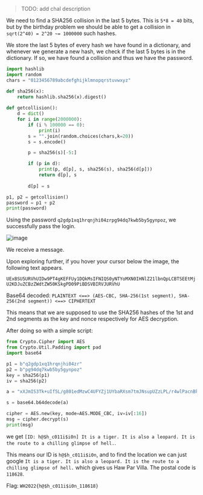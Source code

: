 > TODO: add chal description

We need to find a SHA256 collision in the last 5 bytes. This is `5*8 = 40` bits, but by the birthday problem we should be able to get a collision in `sqrt(2^40) = 2^20 ~= 1000000` such hashes.

We store the last 5 bytes of every hash we have found in a dictionary, and whenever we generate a new hash, we check if the last 5 bytes is in the dictionary. If so, we have found a collision and thus we have the password.

```python
import hashlib
import random
chars = "0123456789abcdefghijklmnopqrstuvwxyz"

def sha256(x):
    return hashlib.sha256(x).digest()
    
def getcollision():
    d = dict()
    for i in range(2000000):
        if (i % 100000 == 0):
            print(i)
        s = "".join(random.choices(chars,k=20))
        s = s.encode()

        p = sha256(s)[-5:]

        if (p in d):
            print(p, d[p], s, sha256(s), sha256(d[p]))
            return d[p], s
            
        d[p] = s

p1, p2 = getcollision()
password = p1 + p2
print(password)
```

Using the password `q2gdp1xq1hrqnjhi04zrpg94dq7kwb5by5gynpoz`, we successfully pass the login.

![image](https://user-images.githubusercontent.com/26357716/160227433-eb639853-672d-44ce-922c-e73bf5cee5bf.png)

We receive a message.

Upon exploring further, if you hover your cursor below the image, the following text appears.

`UExBSU5URVhUIDw9PT4gKEFFUy1DQkMsIFNIQS0yNTYoMXN0IHNlZ21lbnQpLCBTSEEtMjU2KDJuZCBzZWdtZW50KSkgPD09PiBDSVBIRVJURVhU` 

Base64 decoded: `PLAINTEXT <==> (AES-CBC, SHA-256(1st segment), SHA-256(2nd segment)) <==> CIPHERTEXT`

This means that we are supposed to use the SHA256 hashes of the 1st and 2nd segments as the key and nonce respectively for AES decryption.

After doing so with a simple script:

```python
from Crypto.Cipher import AES
from Crypto.Util.Padding import pad
import base64

p1 = b"q2gdp1xq1hrqnjhi04zr"
p2 = b"pg94dq7kwb5by5gynpoz"
key = sha256(p1)
iv = sha256(p2)

a = "xXJmIS3Tk+uIf5L/g801edMzwC4UFYZj1UYbaRXsm7tmJNsupUZzLPL/r4wlPacnBkf7ics0F9tjbYxEnophYGBF/7Yts83665OIAZwnM2o3KsTzvQKUgXnexvS8TWEGiAjPd+As/bCTzl/mx87YNw=="

s = base64.b64decode(a)

cipher = AES.new(key, mode=AES.MODE_CBC, iv=iv[:16])  
msg = cipher.decrypt(s)
print(msg)
```

we get `[ID: h@$h_c011i$i0n] It is a tiger. It is also a leopard. It is the route to a chilling glimpse of hell.`.

This means our ID is `h@$h_c011i$i0n`, and to find the location we can just google `It is a tiger. It is also a leopard. It is the route to a chilling glimpse of hell.` which gives us Haw Par Villa. The postal code is `118628`. 

Flag: `WH2022{h@$h_c011i$i0n_118618}`
